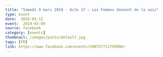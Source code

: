 ```yaml
---
title: "Samedi 9 mars 2019 - Acte 17 : Les Femmes donnent de la voix"
type: event
date:  2019-03-12
event:  2019-03-09
source: facebook
category: [events]
thumbnail: /images/posts/default.jpg
tags: [FR]
link: https://www.facebook.com/events/390757711750996/
---
```

